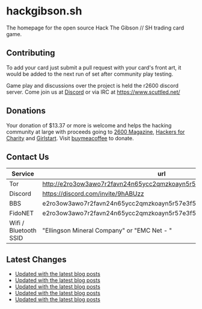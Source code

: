 # hackgibson.sh
The homepage for the open source Hack The Gibson // SH trading card game.


## Contributing

To add your card just submit a pull request with your card's front art, it would be added to the next run of set after community play testing.

Game play and discussions over the project is held the r2600 discord server. Come join us at [Discord](https://discord.com/invite/9hABUzz) or via IRC at https://www.scuttled.net/


## Donations

Your donation of $13.37 or more is welcome and helps the hacking community at large with proceeds going to [2600 Magazine](https://2600.com/), [Hackers for Charity](https://hackersforcharity.org) and [Girlstart](https://girlstart.org).  Visit [buymeacoffee](https://www.buymeacoffee.com/hackgibson.sh) to donate.


## Contact Us

Service | url
-|-
Tor | http://e2ro3ow3awo7r2favn24n65ycc2qmzkoayn5r57e3f56nvjwdcgg32ad.onion
Discord | https://discord.com/invite/9hABUzz
BBS | e2ro3ow3awo7r2favn24n65ycc2qmzkoayn5r57e3f56nvjwdcgg32ad.onion:23
FidoNET | e2ro3ow3awo7r2favn24n65ycc2qmzkoayn5r57e3f56nvjwdcgg32ad.onion:24554
Wifi / Bluetooth SSID | "Ellingson Mineral Company" or "EMC Net - <fidonet address>"

## Latest Changes
<!-- BLOG-POST-LIST:START -->
- [Updated with the latest blog posts](https://github.com/DFW2600/hackgibson.sh/commit/c0281ae5351ac097dc1a5a26c96fe687c3d64760)
- [Updated with the latest blog posts](https://github.com/DFW2600/hackgibson.sh/commit/ab38383433f571eef7a37457ae84770b3f6111c5)
- [Updated with the latest blog posts](https://github.com/DFW2600/hackgibson.sh/commit/f2e3c870bf0e91c4e961fa79521be451e855ec1e)
- [Updated with the latest blog posts](https://github.com/DFW2600/hackgibson.sh/commit/fa6b6a1b0e68a6e577e6df3817b7649104093ec5)
- [Updated with the latest blog posts](https://github.com/DFW2600/hackgibson.sh/commit/ed97d896f210b972b05f13edbf0535d1977a83f8)
<!-- BLOG-POST-LIST:END -->
